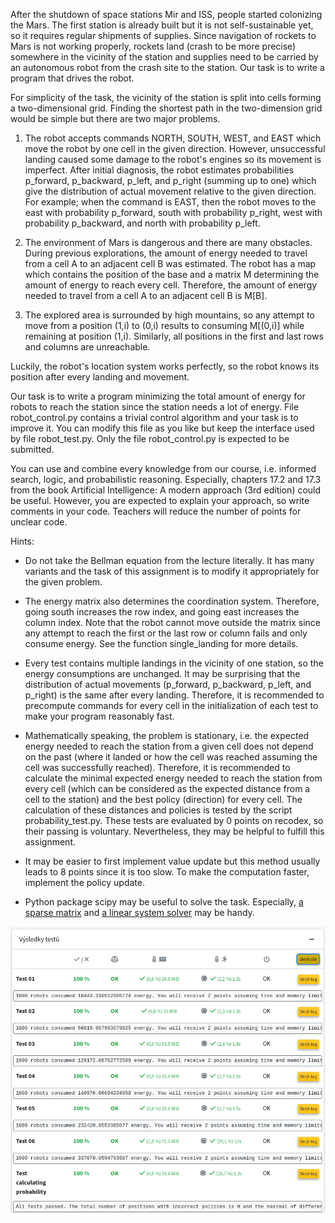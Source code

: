 After the shutdown of space stations Mir and ISS, people started colonizing the Mars.
The first station is already built but it is not self-sustainable yet, so it requires regular shipments of supplies.
Since navigation of rockets to Mars is not working properly, rockets land (crash to be more precise) somewhere in the vicinity of the station
and supplies need to be carried by an autonomous robot from the crash site to the station.
Our task is to write a program that drives the robot.

For simplicity of the task, the vicinity of the station is split into cells forming a two-dimensional grid.
Finding the shortest path in the two-dimension grid would be simple but there are two major problems.

1. The robot accepts commands NORTH, SOUTH, WEST, and EAST which move the robot by one cell in the given direction.
However, unsuccessful landing caused some damage to the robot's engines so its movement is imperfect.
After initial diagnosis, the robot estimates probabilities p_forward, p_backward, p_left, and p_right (summing up to one) which give the distribution of actual movement relative to the given direction.
For example; when the command is EAST, then the robot moves to the east with probability p_forward, south with probability p_right, west with probability p_backward, and north with probability p_left.

2. The environment of Mars is dangerous and there are many obstacles.
During previous explorations, the amount of energy needed to travel from a cell A to an adjacent cell B was estimated.
The robot has a map which contains the position of the base and a matrix M determining the amount of energy to reach every cell.
Therefore, the amount of energy needed to travel from a cell A to an adjacent cell B is M[B].

3. The explored area is surrounded by high mountains, so any attempt to move from a position (1,i) to (0,i) results to consuming M[(0,i)] while remaining at position (1,i).
Similarly, all positions in the first and last rows and columns are unreachable.

Luckily, the robot's location system works perfectly, so the robot knows its position after every landing and movement.

Our task is to write a program minimizing the total amount of energy for robots to reach the station since the station needs a lot of energy.
File robot_control.py contains a trivial control algorithm and your task is to improve it.
You can modify this file as you like but keep the interface used by file robot_test.py.
Only the file robot_control.py is expected to be submitted.

You can use and combine every knowledge from our course, i.e. informed search, logic, and probabilistic reasoning.
Especially, chapters 17.2 and 17.3 from the book Artificial Intelligence: A modern approach (3rd edition) could be useful.
However, you are expected to explain your approach, so write comments in your code.
Teachers will reduce the number of points for unclear code.

Hints:
* Do not take the Bellman equation from the lecture literally.
It has many variants and the task of this assignment is to modify it appropriately for the given problem.

* The energy matrix also determines the coordination system.
Therefore, going south increases the row index, and going east increases the column index.
Note that the robot cannot move outside the matrix since any attempt to reach the first or the last row or column fails and only consume energy.
See the function single_landing for more details.

* Every test contains multiple landings in the vicinity of one station, so the energy consumptions are unchanged.
It may be surprising that the distribution of actual movements (p_forward, p_backward, p_left, and p_right) is the same after every landing.
Therefore, it is recommended to precompute commands for every cell in the initialization of each test to make your program reasonably fast.

* Mathematically speaking, the problem is stationary, i.e. the expected energy needed to reach the station from a given cell does not depend on the past (where it landed or how the cell was reached assuming the cell was successfully reached).
Therefore, it is recommended to calculate the minimal expected energy needed to reach the station from every cell (which can be considered as the expected distance from a cell to the station) and the best policy (direction) for every cell. 
The calculation of these distances and policies is tested by the script probability_test.py.
These tests are evaluated by 0 points on recodex, so their passing is voluntary.
Nevertheless, they may be helpful to fulfill this assignment.

* It may be easier to first implement value update but this method usually leads to 8 points since it is too slow.
To make the computation faster, implement the policy update.

* Python package scipy may be useful to solve the task.
Especially, [a sparse matrix](https://docs.scipy.org/doc/scipy/reference/generated/scipy.sparse.csc_matrix.html) and [a linear system solver](https://docs.scipy.org/doc/scipy/reference/generated/scipy.sparse.linalg.spsolve.html) may be handy.

![evaluation](reference_evaluation_on_recodex.png "Evaluation of a reference solution on recodex")
